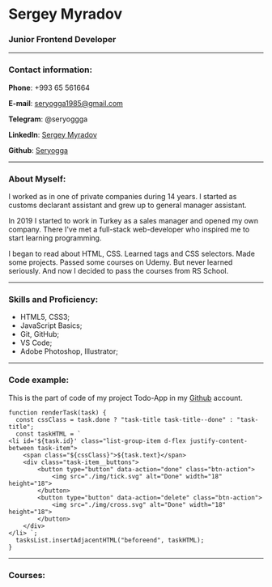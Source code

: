 # Sergey Myradov

### Junior Frontend Developer
***
### Contact information:
**Phone**: +993 65 561664

**E-mail**: seryogga1985@gmail.com

**Telegram**: @seryoggga

**LinkedIn**: [Sergey Myradov](https://www.linkedin.com/in/sergey-myradov/)

**Github**: [Seryogga](https://github.com/Seryogga)

***
### About Myself:
I worked as in one of private companies during 14 years. I started as customs declarant assistant and grew up to general manager assistant. 

In 2019 I started to work in Turkey as a sales manager and opened my own company. There I've met a full-stack web-developer who inspired me to start learning programming. 

I began to read about HTML, CSS. Learned tags and CSS selectors. Made some projects. Passed some courses on Udemy. But never learned seriously. And now I decided to pass the courses from RS School. 

***
### Skills and Proficiency:
* HTML5, CSS3;
* JavaScript Basics;
* Git, GitHub;
* VS Code; 
* Adobe Photoshop, Illustrator;

***
### Code example:
This is the part of code of my project Todo-App in my [Github](https://github.com/Seryogga) account.
```
function renderTask(task) {
  const cssClass = task.done ? "task-title task-title--done" : "task-title";
  const taskHTML = `
<li id='${task.id}' class="list-group-item d-flex justify-content-between task-item">
	<span class="${cssClass}">${task.text}</span>
	<div class="task-item__buttons">
		<button type="button" data-action="done" class="btn-action">
			<img src="./img/tick.svg" alt="Done" width="18" height="18">
		</button>
		<button type="button" data-action="delete" class="btn-action">
			<img src="./img/cross.svg" alt="Done" width="18" height="18">
		</button>
	</div>
</li> `;
  tasksList.insertAdjacentHTML("beforeend", taskHTML);
}
```
***
### Courses:
